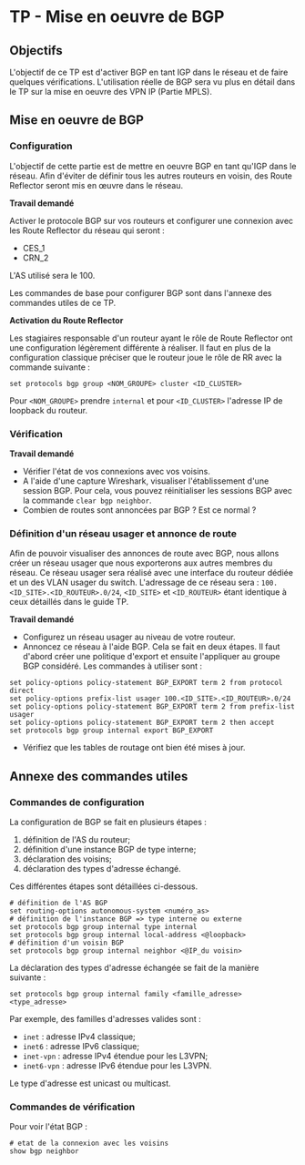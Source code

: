 # TP - Mise en oeuvre de BGP

## Objectifs

L'objectif de ce TP est d'activer BGP en tant IGP dans le réseau et de faire quelques vérifications. L'utilisation réelle de BGP sera vu plus en détail dans le TP sur la mise en oeuvre des VPN IP (Partie MPLS).

## Mise en oeuvre de BGP

### Configuration

L'objectif de cette partie est de mettre en oeuvre BGP en tant qu'IGP dans le réseau. Afin d'éviter de définir tous les autres routeurs en voisin, des Route Reflector seront mis en œuvre dans le réseau.

**Travail demandé**

Activer le protocole BGP sur vos routeurs et configurer une connexion avec les Route Reflector du réseau qui seront :

* CES_1
* CRN_2

L'AS utilisé sera le 100.

Les commandes de base pour configurer BGP sont dans l'annexe des commandes utiles de ce TP. 

**Activation du Route Reflector**

Les stagiaires responsable d'un routeur ayant le rôle de Route Reflector ont une configuration légèrement différente à réaliser. Il faut en plus de la configuration classique préciser que le routeur joue le rôle de RR avec la commande suivante :

``` 
set protocols bgp group <NOM_GROUPE> cluster <ID_CLUSTER>
```

Pour `<NOM_GROUPE>` prendre `internal` et pour `<ID_CLUSTER>` l'adresse IP de loopback du routeur.

### Vérification

**Travail demandé**

* Vérifier l'état de vos connexions avec vos voisins.
* A l'aide d'une capture Wireshark, visualiser l'établissement d'une session BGP. Pour cela, vous pouvez réinitialiser les sessions BGP avec la commande `clear bgp neighbor`.
* Combien de routes sont annoncées par BGP ? Est ce normal ?

### Définition d'un réseau usager et annonce de route

Afin de pouvoir visualiser des annonces de route avec BGP, nous allons créer un réseau usager que nous exporterons aux autres membres du réseau. Ce réseau usager sera réalisé avec une interface du routeur dédiée et un des VLAN usager du switch. L'adressage de ce réseau sera : `100.<ID_SITE>.<ID_ROUTEUR>.0/24`, `<ID_SITE>` et `<ID_ROUTEUR>` étant identique à ceux détaillés dans le guide TP.

**Travail demandé**

* Configurez un réseau usager au niveau de votre routeur.
* Annoncez ce réseau à l'aide BGP. Cela se fait en deux étapes. Il faut d'abord créer une politique d'export et ensuite l'appliquer au groupe BGP considéré. Les commandes à utiliser sont :

```
set policy-options policy-statement BGP_EXPORT term 2 from protocol direct
set policy-options prefix-list usager 100.<ID_SITE>.<ID_ROUTEUR>.0/24
set policy-options policy-statement BGP_EXPORT term 2 from prefix-list usager
set policy-options policy-statement BGP_EXPORT term 2 then accept
set protocols bgp group internal export BGP_EXPORT
```

* Vérifiez que les tables de routage ont bien été mises à jour.

## Annexe des commandes utiles

### Commandes de configuration

La configuration de BGP se fait en plusieurs étapes :
1. définition de l'AS du routeur;
1. définition d'une instance BGP de type interne;
1. déclaration des voisins;
1. déclaration des types d'adresse échangé.

Ces différentes étapes sont détaillées ci-dessous.

```
# définition de l'AS BGP
set routing-options autonomous-system <numéro_as>
# définition de l'instance BGP => type interne ou externe
set protocols bgp group internal type internal
set protocols bgp group internal local-address <@loopback>
# définition d'un voisin BGP
set protocols bgp group internal neighbor <@IP_du voisin>
```

La déclaration des types d'adresse échangée se fait de la manière suivante :

```
set protocols bgp group internal family <famille_adresse> <type_adresse>
```

Par exemple, des familles d'adresses valides sont :
* `inet` : adresse IPv4 classique;
* `inet6` : adresse IPv6 classique;
* `inet-vpn` : adresse IPv4 étendue pour les L3VPN;
* `inet6-vpn` : adresse IPv6 étendue pour les L3VPN.

Le type d'adresse est unicast ou multicast.

### Commandes de vérification

Pour voir l'état BGP :

```
# etat de la connexion avec les voisins
show bgp neighbor
```
